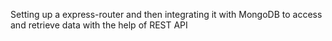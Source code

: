 Setting up a express-router and then integrating it with MongoDB to access and retrieve data with the help of REST API
